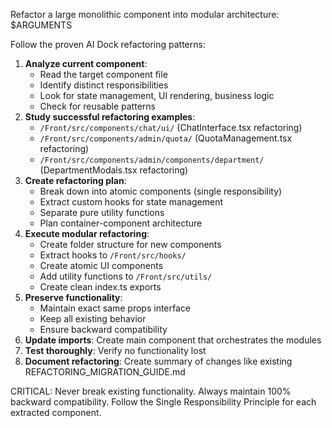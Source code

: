 Refactor a large monolithic component into modular architecture: $ARGUMENTS

Follow the proven AI Dock refactoring patterns:

1. **Analyze current component**: 
   - Read the target component file
   - Identify distinct responsibilities 
   - Look for state management, UI rendering, business logic
   - Check for reusable patterns
2. **Study successful refactoring examples**:
   - `/Front/src/components/chat/ui/` (ChatInterface.tsx refactoring)
   - `/Front/src/components/admin/quota/` (QuotaManagement.tsx refactoring)  
   - `/Front/src/components/admin/components/department/` (DepartmentModals.tsx refactoring)
3. **Create refactoring plan**:
   - Break down into atomic components (single responsibility)
   - Extract custom hooks for state management
   - Separate pure utility functions
   - Plan container-component architecture
4. **Execute modular refactoring**:
   - Create folder structure for new components
   - Extract hooks to `/Front/src/hooks/`
   - Create atomic UI components
   - Add utility functions to `/Front/src/utils/`
   - Create clean index.ts exports
5. **Preserve functionality**: 
   - Maintain exact same props interface
   - Keep all existing behavior
   - Ensure backward compatibility
6. **Update imports**: Create main component that orchestrates the modules
7. **Test thoroughly**: Verify no functionality lost
8. **Document refactoring**: Create summary of changes like existing REFACTORING_MIGRATION_GUIDE.md

CRITICAL: Never break existing functionality. Always maintain 100% backward compatibility.
Follow the Single Responsibility Principle for each extracted component.
